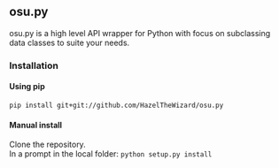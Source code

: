 ## osu.py

osu.py is a high level API wrapper for Python with focus on subclassing data classes to suite your needs.

### Installation

#### Using pip
`pip install git+git://github.com/HazelTheWizard/osu.py`
#### Manual install
Clone the repository.  
In a prompt in the local folder:
`python setup.py install`
